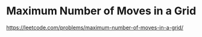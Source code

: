 # Maximum Number of Moves in a Grid

https://leetcode.com/problems/maximum-number-of-moves-in-a-grid/

